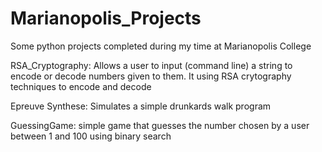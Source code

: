# Marianopolis_Projects
Some python projects completed during my time at Marianopolis College

RSA_Cryptography: Allows a user to input (command line) a string to encode or decode numbers given to them. It using RSA crytography techniques to encode and decode

Epreuve Synthese: Simulates a simple drunkards walk program

GuessingGame: simple game that guesses the number chosen by a user between 1 and 100 using binary search 
